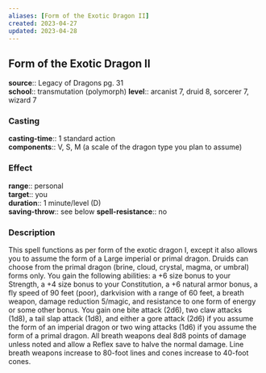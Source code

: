 ```yaml
---
aliases: [Form of the Exotic Dragon II]
created: 2023-04-27
updated: 2023-04-28
---
```


## Form of the Exotic Dragon II

**source**:: Legacy of Dragons pg. 31  
**school**:: transmutation (polymorph)
**level**:: arcanist 7, druid 8, sorcerer 7, wizard 7

### Casting

**casting-time**:: 1 standard action  
**components**:: V, S, M (a scale of the dragon type you plan to assume)

### Effect

**range**:: personal  
**target**:: you  
**duration**:: 1 minute/level (D)  
**saving-throw**:: see below
**spell-resistance**:: no

### Description

This spell functions as per form of the exotic dragon I, except it also allows you to assume the form of a Large imperial or primal dragon. Druids can choose from the primal dragon (brine, cloud, crystal, magma, or umbral) forms only. You gain the following abilities: a +6 size bonus to your Strength, a +4 size bonus to your Constitution, a +6 natural armor bonus, a fly speed of 90 feet (poor), darkvision with a range of 60 feet, a breath weapon, damage reduction 5/magic, and resistance to one form of energy or some other bonus. You gain one bite attack (2d6), two claw attacks (1d8), a tail slap attack (1d8), and either a gore attack (2d6) if you assume the form of an imperial dragon or two wing attacks (1d6) if you assume the form of a primal dragon. All breath weapons deal 8d8 points of damage unless noted and allow a Reflex save to halve the normal damage. Line breath weapons increase to 80-foot lines and cones increase to 40-foot cones.
